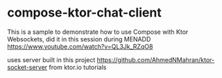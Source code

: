 # compose-ktor-chat-client
This is a sample to demonstrate how to use Compose with Ktor Websockets, did it in this session during MENADD https://www.youtube.com/watch?v=QL3Jk_RZqO8

uses server built in this project https://github.com/AhmedNMahran/ktor-socket-server from ktor.io tutorials
